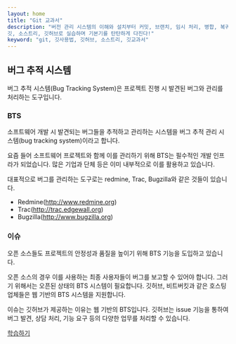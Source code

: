 ```yaml
---
layout: home
title: "Git 교과서"
description: "버전 관리 시스템의 이해와 설치부터 커밋, 브랜치, 임시 처리, 병합, 복귀, 서브모듈, 태그까지
깃, 소스트리, 깃허브로 실습하며 기본기를 탄탄하게 다진다!"
keyword: "git, 깃사용법, 깃허브, 소스트리, 깃교과서"
---
```

## 버그 추적 시스템
버그 추적 시스템(Bug Tracking System)은 프로젝트 진행 시 발견된 버그와 관리를 처리하는 도구입니다.  

### BTS
소프트웨어 개발 시 발견되는 버그들을 추적하고 관리하는 시스템을 버그 추적 관리 시스템(bug tracking system)이라고 합니다.  

요즘 들어 소프트웨어 프로젝트와 함께 이를 관리하기 위해 BTS는 필수적인 개발 인프라가 되었습니다. 많은 기업과 단체 등은 이미 내부적으로 이를 활용하고 있습니다.  

대표적으로 버그를 관리하는 도구로는 redmine, Trac, Bugzilla와 같은 것들이 있습니다.   

* Redmine(http://www.redmine.org)
* Trac(http://trac.edgewall.org)
* Bugzilla(http://www.bugzilla.org)

### 이슈
오픈 소스들도 프로젝트의 안정성과 품질을 높이기 위해 BTS 기능을 도입하고 있습니다.  

오픈 소스의 경우 이를 사용하는 최종 사용자들이 버그를 보고할 수 있어야 합니다. 
그러기 위해서는 오픈된 상태의 BTS 시스템이 필요합니다. 깃허브, 비트버킷과 같은 호스팅 업체들은 웹 기반의 BTS 시스템을 지원합니다.  

이슈는 깃허브가 제공하는 이유는 웹 기반의 BTS입니다. 
깃허브는 issue 기능을 통하여 버그 발견, 상담 처리, 기능 요구 등의 다양한 업무를 처리할 수 있습니다.  

[학습하기](issue)

<br><br><br>